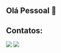 ## Olá Pessoal 👋

<!--
**JerseySA/jerseysa** is a ✨ _special_ ✨ repository because its `README.md` (this file) appears on your GitHub profile.


- 🔭 Atualmente estou trabalhando em alguns projetos pessoais
- 🌱 Atualmente estou aprendendo junto com a Alura
- 👯 Estou procurando aprender mais sobre tecnologias
- 🤔 Estou procurando novas oportunidades e desafios profissionais
-->


## Contatos:

<div>
<a href="https://www.youtube.com/@financasemfamilia" target="_blank"><img loading="lazy" src="https://img.shields.io/badge/YouTube-FF0000?style=for-the-badge&logo=youtube&logoColor=white" target="_blank"></a>
<a href="https://www.linkedin.com/in/jersey-anacleto" target="_blank"><img loading="lazy" src="https://img.shields.io/badge/-LinkedIn-%230077B5?style=for-the-badge&logo=linkedin&logoColor=white" target="_blank"></a>   
</div>
